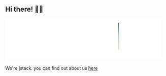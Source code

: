 ## Hi there! 👋🏻

![alt](./res/logo.svg)

We're jstack.
you can find out about us [here](https://jstack.eu)
